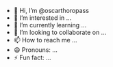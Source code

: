- 👋 Hi, I’m @oscarthoropass
- 👀 I’m interested in ...
- 🌱 I’m currently learning ...
- 💞️ I’m looking to collaborate on ...
- 📫 How to reach me ...
- 😄 Pronouns: ...
- ⚡ Fun fact: ...

<!---
oscarthoropass/oscarthoropass is a ✨ special ✨ repository because its `README.md` (this file) appears on your GitHub profile.
You can click the Preview link to take a look at your changes.
--->
